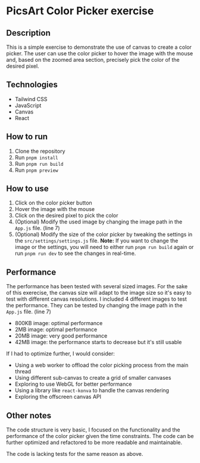 # PicsArt Color Picker exercise

## Description

This is a simple exercise to demonstrate the use of canvas to create a color picker. The user can use the color picker to hover the image with the mouse and, based on the zoomed area section, precisely pick the color of the desired pixel.

## Technologies

-   Tailwind CSS
-   JavaScript
-   Canvas
-   React

## How to run

1. Clone the repository
2. Run `pnpm install`
3. Run `pnpm run build`
4. Run `pnpm preview`

## How to use

1. Click on the color picker button
2. Hover the image with the mouse
3. Click on the desired pixel to pick the color
4. (Optional) Modify the used image by changing the image path in the `App.js` file. (line 7)
5. (Optional) Modify the size of the color picker by tweaking the settings in the `src/settings/settings.js` file.
   **Note:** If you want to change the image or the settings, you will need to either run `pnpm run build` again or run `pnpm run dev` to see the changes in real-time.

## Performance

The performance has been tested with several sized images. For the sake of this exerecise, the canvas size will adapt to the image size so it's easy to test with different canvas resolutions.
I included 4 different images to test the performance. They can be tested by changing the image path in the `App.js` file. (line 7)

-   800KB image: optimal performance
-   2MB image: optimal performance
-   20MB image: very good performance
-   42MB image: the performance starts to decrease but it's still usable

If I had to optimize further, I would consider:

-   Using a web worker to offload the color picking process from the main thread
-   Using different sub-canvas to create a grid of smaller canvases
-   Exploring to use WebGL for better performance
-   Using a library like `react-konva` to handle the canvas rendering
-   Exploring the offscreen canvas API

## Other notes

The code structure is very basic, I focused on the functionality and the performance of the color picker given the time constraints. The code can be further optimized and refactored to be more readable and maintainable.

The code is lacking tests for the same reason as above.
